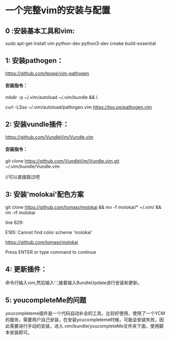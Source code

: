 # 一个完整vim的安装与配置
## 0 :安装基本工具和vim:
sudo apt-get install vim python-dev python3-dev cmake build-essential

## 1: 安装pathogen：
https://github.com/tpope/vim-pathogen
#### 安装指令：
mkdir -p ~/.vim/autoload ~/.vim/bundle && \\

curl -LSso ~/.vim/autoload/pathogen.vim https://tpo.pe/pathogen.vim


## 2: 安装vundle插件：
https://github.com/VundleVim/Vundle.vim
#### 安装指令：
git clone https://github.com/VundleVim/Vundle.vim.git ~/.vim/bundle/Vundle.vim

//可以直接跳过吧
## 3: 安装'molokai'配色方案
git clone https://github.com/tomasr/molokai && mv -f molokai/* ~/.vim/ && rm -rf molokai

line  629:

E185: Cannot find color scheme 'molokai'

https://github.com/tomasr/molokai

Press ENTER or type command to continue


## 4: 更新插件：
命令行输入vim,然后输入‘:’,接着输入BundleUpdate进行安装和更新。

## 5: youcompleteMe的问题
youcompleteme插件是一个代码自动补全的工具，比较好使用，使用了一个YCM的服务，需要用户自己安装，在安装youcompleteme时候，可能会安装失败，因此需要进行手动的安装，进入.vim/bundle/youcompleteMe文件夹下面，使用脚本安装即可。

